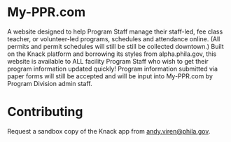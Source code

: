 # My-PPR.com 
A website designed to help Program Staff manage their staff-led, fee class teacher, or volunteer-led programs, schedules and 
attendance online. (All permits and permit schedules will still be still be collected downtown.) Built on the Knack platform and 
borrowing its styles from alpha.phila.gov, this website is available to ALL facility Program Staff who wish to get their program 
information updated quickly! Program information submitted via paper forms will still be accepted and will be input into My-PPR.com by 
Program Division admin staff.

# Contributing
Request a sandbox copy of the Knack app from andy.viren@phila.gov. 
